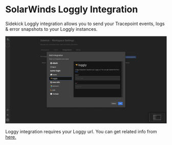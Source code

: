 # SolarWinds Loggly Integration

Sidekick Loggly integration allows you to send your Tracepoint events, logs & error snapshots to your Loggly instances.


![](../../.gitbook/assets/resim_(4).png)

Loggy integration requires your Loggy url. You can get related info from[ here.](https://documentation.solarwinds.com/en/success\_center/loggly/content/admin/http-endpoint.htm)
